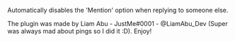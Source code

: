 Automatically disables the 'Mention' option when replying to someone else.

The plugin was made by Liam Abu - JustMe#0001 - @LiamAbu_Dev
(Super was always mad about pings so I did it :D).
Enjoy!
